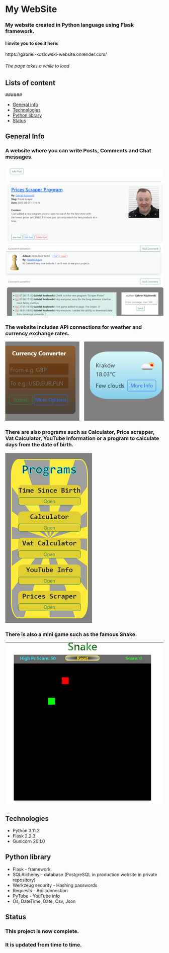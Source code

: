 <h1><b>My WebSite</b></h1>

<h3>My website created in Python language using Flask framework.</h3>

<h4>I invite you to see it here:</h4>
<url>https://gabriel-kozlowski-website.onrender.com/</url>
<h6>The page takes a while to load</h6>

## <h2>Lists of content</h2>
######<ul>
    <li>[General info](https://github.com/GabrielKozlowski/My_Website/blob/master/README.md#general-info)</li>
    <li>[Technologies](https://github.com/GabrielKozlowski/My_Website/blob/master/README.md#technologies)</li>
    <li>[Python library](https://github.com/GabrielKozlowski/My_Website/blob/master/README.md#python-library)</li>
    <li>[Status](https://github.com/GabrielKozlowski/My_Website/blob/master/README.md#status)</li>
</ul>

<h2><b>General Info</b></h2>

<h3>A website where you can write Posts, Comments and Chat messages.</h3>

<img src="/static/images/posts_foto.png">
<img src="/static/images/comment_foto.png">
<img src="/static/images/chat_foto.png">




<h3>The website includes API connections for weather and currency exchange rates.</h3>

<img src="/static/images/currency_weather_foto.png">



<h3>There are also programs such as 
Calculator, Price scrapper, Vat Calculator, YouTube Information or 
a program to calculate days from the date of birth.</h3>

<img src="/static/images/programs_foto.png">

<h3>There is also a mini game such as the famous Snake.</h3>

<img src="/static/images/snake_foto.png">




<h2><b>Technologies</b></h2>

<ul>
    <li>Python 3.11.2</li>
    <li>Flask  2.2.3</li>
    <li>Gunicorn  20.1.0</li>
</ul>

<h2><b>Python library</b></h2>

<ul>
    <li>Flask - framework</li>
    <li>SQLAlchemy - database (PostgreSQL in production website in private repository)</li>
    <li>Werkzeug security - Hashing passwords</li>
    <li>Requests - Api connection</li>
    <li>PyTube - YouTube info</li>
    <li>Os, DateTime, Date, Csv, Json</li>
</ul>


<h2><b>Status</b></h2>

<h3>This project is now complete.</h3>
<h3>It is updated from time to time.</h3>
